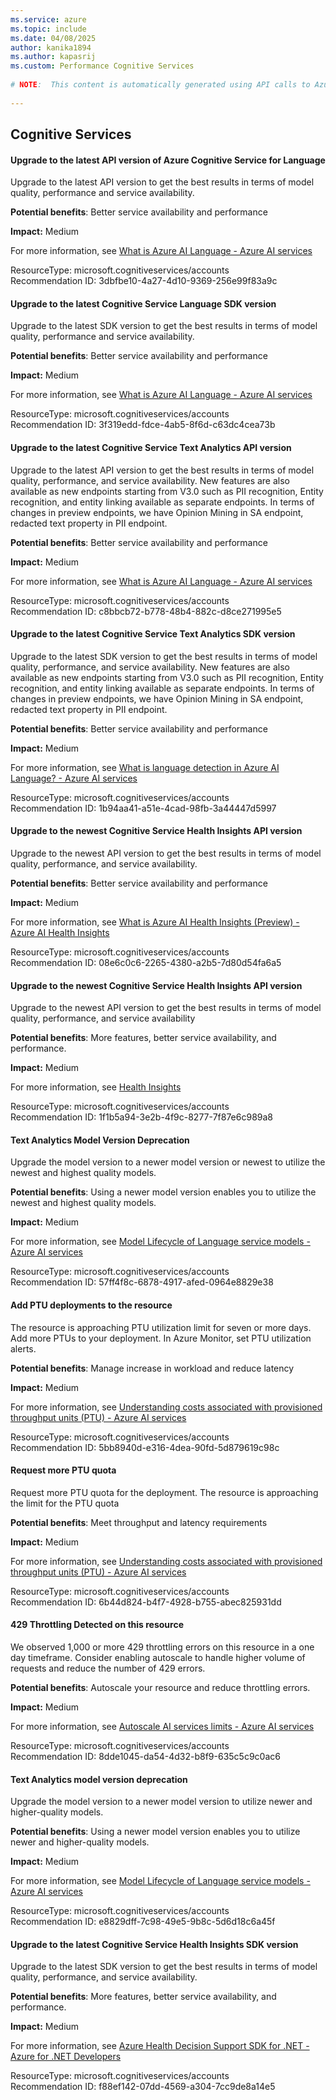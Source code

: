 ```yaml
---
ms.service: azure
ms.topic: include
ms.date: 04/08/2025
author: kanika1894
ms.author: kapasrij
ms.custom: Performance Cognitive Services
  
# NOTE:  This content is automatically generated using API calls to Azure. Any edits made on these files will be overwritten in the next run of the script. 
  
---
```

  
## Cognitive Services  
  
<!--3dbfbe10-4a27-4d10-9369-256e99f83a9c_begin-->

#### Upgrade to the latest API version of Azure Cognitive Service for Language  
  
Upgrade to the latest API version to get the best results in terms of model quality, performance and service availability.  
  
**Potential benefits**: Better service availability and performance  

**Impact:** Medium
  
For more information, see [What is Azure AI Language - Azure AI services](https://aka.ms/language-api)  

ResourceType: microsoft.cognitiveservices/accounts  
Recommendation ID: 3dbfbe10-4a27-4d10-9369-256e99f83a9c  


<!--3dbfbe10-4a27-4d10-9369-256e99f83a9c_end-->

<!--3f319edd-fdce-4ab5-8f6d-c63dc4cea73b_begin-->

#### Upgrade to the latest Cognitive Service Language SDK version  
  
Upgrade to the latest SDK version to get the best results in terms of model quality, performance and service availability.  
  
**Potential benefits**: Better service availability and performance  

**Impact:** Medium
  
For more information, see [What is Azure AI Language - Azure AI services](https://aka.ms/language-api)  

ResourceType: microsoft.cognitiveservices/accounts  
Recommendation ID: 3f319edd-fdce-4ab5-8f6d-c63dc4cea73b  


<!--3f319edd-fdce-4ab5-8f6d-c63dc4cea73b_end-->

<!--c8bbcb72-b778-48b4-882c-d8ce271995e5_begin-->

#### Upgrade to the latest Cognitive Service Text Analytics API version  
  
Upgrade to the latest API version to get the best results in terms of model quality, performance, and service availability. New features are also available as new endpoints starting from V3.0 such as PII recognition, Entity recognition, and entity linking available as separate endpoints. In terms of changes in preview endpoints, we have Opinion Mining in SA endpoint, redacted text property in PII endpoint.  
  
**Potential benefits**: Better service availability and performance  

**Impact:** Medium
  
For more information, see [What is Azure AI Language - Azure AI services](/azure/cognitive-services/text-analytics/how-tos/text-analytics-how-to-call-api)  

ResourceType: microsoft.cognitiveservices/accounts  
Recommendation ID: c8bbcb72-b778-48b4-882c-d8ce271995e5  


<!--c8bbcb72-b778-48b4-882c-d8ce271995e5_end-->

<!--1b94aa41-a51e-4cad-98fb-3a44447d5997_begin-->

#### Upgrade to the latest Cognitive Service Text Analytics SDK version  
  
Upgrade to the latest SDK version to get the best results in terms of model quality, performance, and service availability. New features are also available as new endpoints starting from V3.0 such as PII recognition, Entity recognition, and entity linking available as separate endpoints. In terms of changes in preview endpoints, we have Opinion Mining in SA endpoint, redacted text property in PII endpoint.  
  
**Potential benefits**: Better service availability and performance  

**Impact:** Medium
  
For more information, see [What is language detection in Azure AI Language? - Azure AI services](/azure/cognitive-services/text-analytics/quickstarts/text-analytics-sdk?tabs=version-3-1&pivots=programming-language-csharp)  

ResourceType: microsoft.cognitiveservices/accounts  
Recommendation ID: 1b94aa41-a51e-4cad-98fb-3a44447d5997  


<!--1b94aa41-a51e-4cad-98fb-3a44447d5997_end-->

<!--08e6c0c6-2265-4380-a2b5-7d80d54fa6a5_begin-->

#### Upgrade to the newest Cognitive Service Health Insights API version  
  
Upgrade to the newest API version to get the best results in terms of model quality, performance, and service availability.  
  
**Potential benefits**: Better service availability and performance  

**Impact:** Medium
  
For more information, see [What is Azure AI Health Insights (Preview) - Azure AI Health Insights](/azure/azure-health-insights/overview)  

ResourceType: microsoft.cognitiveservices/accounts  
Recommendation ID: 08e6c0c6-2265-4380-a2b5-7d80d54fa6a5  


<!--08e6c0c6-2265-4380-a2b5-7d80d54fa6a5_end-->

<!--1f1b5a94-3e2b-4f9c-8277-7f87e6c989a8_begin-->

#### Upgrade to the newest Cognitive Service Health Insights API version  
  
Upgrade to the newest API version to get the best results in terms of model quality, performance, and service availability  
  
**Potential benefits**: More features, better service availability, and performance.  

**Impact:** Medium
  
For more information, see [Health Insights](/rest/api/cognitiveservices/healthinsights/operation-groups?view=rest-cognitiveservices-healthinsights-2023-03-01-preview)  

ResourceType: microsoft.cognitiveservices/accounts  
Recommendation ID: 1f1b5a94-3e2b-4f9c-8277-7f87e6c989a8  


<!--1f1b5a94-3e2b-4f9c-8277-7f87e6c989a8_end-->

<!--57ff4f8c-6878-4917-afed-0964e8829e38_begin-->

#### Text Analytics Model Version Deprecation  
  
Upgrade the model version to a newer model version or newest to utilize the newest and highest quality models.  
  
**Potential benefits**: Using a newer model version enables you to utilize the newest and highest quality models.  

**Impact:** Medium
  
For more information, see [Model Lifecycle of Language service models - Azure AI services](https://aka.ms/language-model-lifecycle)  

ResourceType: microsoft.cognitiveservices/accounts  
Recommendation ID: 57ff4f8c-6878-4917-afed-0964e8829e38  


<!--57ff4f8c-6878-4917-afed-0964e8829e38_end-->

<!--5bb8940d-e316-4dea-90fd-5d879619c98c_begin-->

#### Add PTU deployments to the resource  
  
The resource is approaching PTU utilization limit for seven or more days. Add more PTUs to your deployment. In Azure Monitor, set PTU utilization alerts.  
  
**Potential benefits**: Manage increase in workload and reduce latency  

**Impact:** Medium
  
For more information, see [Understanding costs associated with provisioned throughput units (PTU) - Azure AI services](/azure/ai-services/openai/how-to/provisioned-throughput-onboarding)  

ResourceType: microsoft.cognitiveservices/accounts  
Recommendation ID: 5bb8940d-e316-4dea-90fd-5d879619c98c  


<!--5bb8940d-e316-4dea-90fd-5d879619c98c_end-->


<!--6b44d824-b4f7-4928-b755-abec825931dd_begin-->

#### Request more PTU quota  
  
Request more PTU quota for the deployment. The resource is approaching the limit for the PTU quota  
  
**Potential benefits**: Meet throughput and latency requirements  

**Impact:** Medium
  
For more information, see [Understanding costs associated with provisioned throughput units (PTU) - Azure AI services](/azure/ai-services/openai/how-to/provisioned-throughput-onboarding)  

ResourceType: microsoft.cognitiveservices/accounts  
Recommendation ID: 6b44d824-b4f7-4928-b755-abec825931dd  


<!--6b44d824-b4f7-4928-b755-abec825931dd_end-->


<!--8dde1045-da54-4d32-b8f9-635c5c9c0ac6_begin-->

#### 429 Throttling Detected on this resource  
  
We observed 1,000 or more 429 throttling errors on this resource in a one day timeframe. Consider enabling autoscale to handle higher volume of requests and reduce the number of 429 errors.  
  
**Potential benefits**: Autoscale your resource and reduce throttling errors.  

**Impact:** Medium
  
For more information, see [Autoscale AI services limits - Azure AI services](/azure/cognitive-services/autoscale?tabs=portal)  

ResourceType: microsoft.cognitiveservices/accounts  
Recommendation ID: 8dde1045-da54-4d32-b8f9-635c5c9c0ac6  


<!--8dde1045-da54-4d32-b8f9-635c5c9c0ac6_end-->

<!--e8829dff-7c98-49e5-9b8c-5d6d18c6a45f_begin-->

#### Text Analytics model version deprecation  
  
Upgrade the model version to a newer model version to utilize newer and higher-quality models.  
  
**Potential benefits**: Using a newer model version enables you to utilize newer and higher-quality models.  

**Impact:** Medium
  
For more information, see [Model Lifecycle of Language service models - Azure AI services](https://aka.ms/language-model-lifecycle)  

ResourceType: microsoft.cognitiveservices/accounts  
Recommendation ID: e8829dff-7c98-49e5-9b8c-5d6d18c6a45f  


<!--e8829dff-7c98-49e5-9b8c-5d6d18c6a45f_end-->

<!--f88ef142-07dd-4569-a304-7cc9de8a14e5_begin-->

#### Upgrade to the latest Cognitive Service Health Insights SDK version  
  
Upgrade to the latest SDK version to get the best results in terms of model quality, performance, and service availability.  
  
**Potential benefits**: More features, better service availability, and performance.  

**Impact:** Medium
  
For more information, see [Azure Health Decision Support SDK for .NET - Azure for .NET Developers](/dotnet/api/overview/azure/health-decision-support?view=azure-dotnet-preview)  

ResourceType: microsoft.cognitiveservices/accounts  
Recommendation ID: f88ef142-07dd-4569-a304-7cc9de8a14e5  


<!--f88ef142-07dd-4569-a304-7cc9de8a14e5_end-->

<!--articleBody-->
